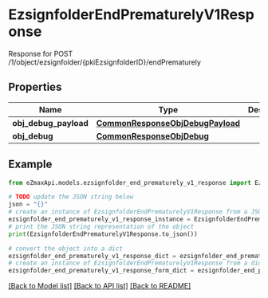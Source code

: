 # EzsignfolderEndPrematurelyV1Response

Response for POST /1/object/ezsignfolder/{pkiEzsignfolderID}/endPrematurely

## Properties

Name | Type | Description | Notes
------------ | ------------- | ------------- | -------------
**obj_debug_payload** | [**CommonResponseObjDebugPayload**](CommonResponseObjDebugPayload.md) |  | 
**obj_debug** | [**CommonResponseObjDebug**](CommonResponseObjDebug.md) |  | [optional] 

## Example

```python
from eZmaxApi.models.ezsignfolder_end_prematurely_v1_response import EzsignfolderEndPrematurelyV1Response

# TODO update the JSON string below
json = "{}"
# create an instance of EzsignfolderEndPrematurelyV1Response from a JSON string
ezsignfolder_end_prematurely_v1_response_instance = EzsignfolderEndPrematurelyV1Response.from_json(json)
# print the JSON string representation of the object
print(EzsignfolderEndPrematurelyV1Response.to_json())

# convert the object into a dict
ezsignfolder_end_prematurely_v1_response_dict = ezsignfolder_end_prematurely_v1_response_instance.to_dict()
# create an instance of EzsignfolderEndPrematurelyV1Response from a dict
ezsignfolder_end_prematurely_v1_response_form_dict = ezsignfolder_end_prematurely_v1_response.from_dict(ezsignfolder_end_prematurely_v1_response_dict)
```
[[Back to Model list]](../README.md#documentation-for-models) [[Back to API list]](../README.md#documentation-for-api-endpoints) [[Back to README]](../README.md)


